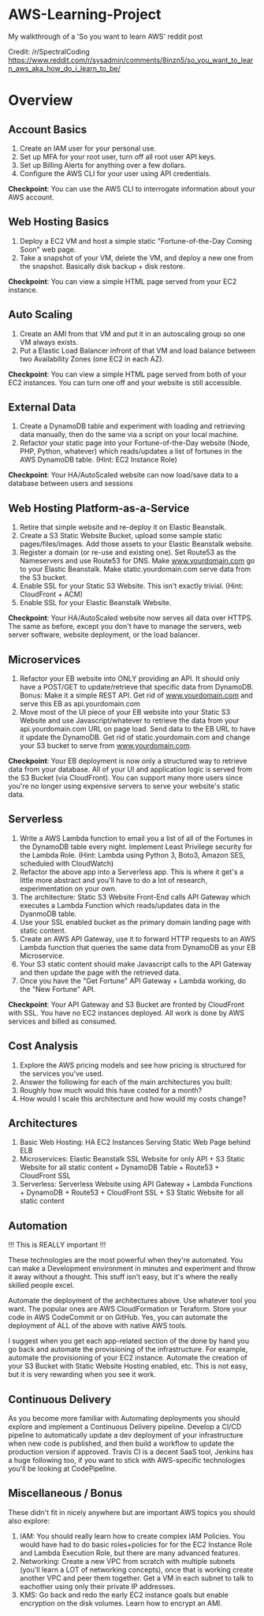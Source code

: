 # AWS-Learning-Project
My walkthrough of a 'So you want to learn AWS' reddit post

Credit: /r/SpectralCoding
https://www.reddit.com/r/sysadmin/comments/8inzn5/so_you_want_to_learn_aws_aka_how_do_i_learn_to_be/

# Overview
## Account Basics

1. Create an IAM user for your personal use.
2. Set up MFA for your root user, turn off all root user API keys.
3. Set up Billing Alerts for anything over a few dollars.
4. Configure the AWS CLI for your user using API credentials.

**Checkpoint**: You can use the AWS CLI to interrogate information about your AWS account.
## Web Hosting Basics

1. Deploy a EC2 VM and host a simple static "Fortune-of-the-Day Coming Soon" web page.
2. Take a snapshot of your VM, delete the VM, and deploy a new one from the snapshot. Basically disk backup + disk restore.

**Checkpoint**: You can view a simple HTML page served from your EC2 instance.
## Auto Scaling

1. Create an AMI from that VM and put it in an autoscaling group so one VM always exists.
2. Put a Elastic Load Balancer infront of that VM and load balance between two Availability Zones (one EC2 in each AZ).

**Checkpoint**: You can view a simple HTML page served from both of your EC2 instances. You can turn one off and your website is still accessible.
## External Data

1. Create a DynamoDB table and experiment with loading and retrieving data manually, then do the same via a script on your local machine.
2. Refactor your static page into your Fortune-of-the-Day website (Node, PHP, Python, whatever) which reads/updates a list of fortunes in the AWS DynamoDB table. (Hint: EC2 Instance Role)

**Checkpoint**: Your HA/AutoScaled website can now load/save data to a database between users and sessions
## Web Hosting Platform-as-a-Service

1. Retire that simple website and re-deploy it on Elastic Beanstalk.
2. Create a S3 Static Website Bucket, upload some sample static pages/files/images. Add those assets to your Elastic Beanstalk website.
3. Register a domain (or re-use and existing one). Set Route53 as the Nameservers and use Route53 for DNS. Make www.yourdomain.com go to your Elastic Beanstalk. Make static.yourdomain.com serve data from the S3 bucket.
4. Enable SSL for your Static S3 Website. This isn't exactly trivial. (Hint: CloudFront + ACM)
5. Enable SSL for your Elastic Beanstalk Website.

**Checkpoint**: Your HA/AutoScaled website now serves all data over HTTPS. The same as before, except you don't have to manage the servers, web server software, website deployment, or the load balancer.
## Microservices

1. Refactor your EB website into ONLY providing an API. It should only have a POST/GET to update/retrieve that specific data from DynamoDB. Bonus: Make it a simple REST API. Get rid of www.yourdomain.com and serve this EB as api.yourdomain.com
2. Move most of the UI piece of your EB website into your Static S3 Website and use Javascript/whatever to retrieve the data from your api.yourdomain.com URL on page load. Send data to the EB URL to have it update the DynamoDB. Get rid of static.yourdomain.com and change your S3 bucket to serve from www.yourdomain.com.

**Checkpoint**: Your EB deployment is now only a structured way to retrieve data from your database. All of your UI and application logic is served from the S3 Bucket (via CloudFront). You can support many more users since you're no longer using expensive servers to serve your website's static data.
## Serverless

1. Write a AWS Lambda function to email you a list of all of the Fortunes in the DynamoDB table every night. Implement Least Privilege security for the Lambda Role. (Hint: Lambda using Python 3, Boto3, Amazon SES, scheduled with CloudWatch)
2. Refactor the above app into a Serverless app. This is where it get's a little more abstract and you'll have to do a lot of research, experimentation on your own.
3. The architecture: Static S3 Website Front-End calls API Gateway which executes a Lambda Function which reads/updates data in the DyanmoDB table.
4. Use your SSL enabled bucket as the primary domain landing page with static content.
5. Create an AWS API Gateway, use it to forward HTTP requests to an AWS Lambda function that queries the same data from DynamoDB as your EB Microservice.
6. Your S3 static content should make Javascript calls to the API Gateway and then update the page with the retrieved data.
7. Once you have the "Get Fortune" API Gateway + Lambda working, do the "New Fortune" API.

**Checkpoint**: Your API Gateway and S3 Bucket are fronted by CloudFront with SSL. You have no EC2 instances deployed. All work is done by AWS services and billed as consumed.
## Cost Analysis

1. Explore the AWS pricing models and see how pricing is structured for the services you've used.
2. Answer the following for each of the main architectures you built:
3. Roughly how much would this have costed for a month?
4. How would I scale this architecture and how would my costs change?
## Architectures
1. Basic Web Hosting: HA EC2 Instances Serving Static Web Page behind ELB
2. Microservices: Elastic Beanstalk SSL Website for only API + S3 Static Website for all static content + DynamoDB Table + Route53 + CloudFront SSL
3. Serverless: Serverless Website using API Gateway + Lambda Functions + DynamoDB + Route53 + CloudFront SSL + S3 Static Website for all static content
## Automation

!!! This is REALLY important !!!

These technologies are the most powerful when they're automated. You can make a Development environment in minutes and experiment and throw it away without a thought. This stuff isn't easy, but it's where the really skilled people excel.

Automate the deployment of the architectures above. Use whatever tool you want. The popular ones are AWS CloudFormation or Teraform. Store your code in AWS CodeCommit or on GitHub. Yes, you can automate the deployment of ALL of the above with native AWS tools.

I suggest when you get each app-related section of the done by hand you go back and automate the provisioning of the infrastructure. For example, automate the provisioning of your EC2 instance. Automate the creation of your S3 Bucket with Static Website Hosting enabled, etc. This is not easy, but it is very rewarding when you see it work.
## Continuous Delivery

As you become more familiar with Automating deployments you should explore and implement a Continuous Delivery pipeline.
Develop a CI/CD pipeline to automatically update a dev deployment of your infrastructure when new code is published, and then build a workflow to update the production version if approved. Travis CI is a decent SaaS tool, Jenkins has a huge following too, if you want to stick with AWS-specific technologies you'll be looking at CodePipeline.
## Miscellaneous / Bonus

These didn't fit in nicely anywhere but are important AWS topics you should also explore:

1. IAM: You should really learn how to create complex IAM Policies. You would have had to do basic roles+policies for for the EC2 Instance Role and Lambda Execution Role, but there are many advanced features.
2. Networking: Create a new VPC from scratch with multiple subnets (you'll learn a LOT of networking concepts), once that is working create another VPC and peer them together. Get a VM in each subnet to talk to eachother using only their private IP addresses.
3. KMS: Go back and redo the early EC2 instance goals but enable encryption on the disk volumes. Learn how to encrypt an AMI.
